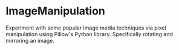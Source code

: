 # ImageManipulation
Experiment with some popular image media techniques via pixel manipulation using Pillow's Python library. Specifically rotating and mirroring an image.
